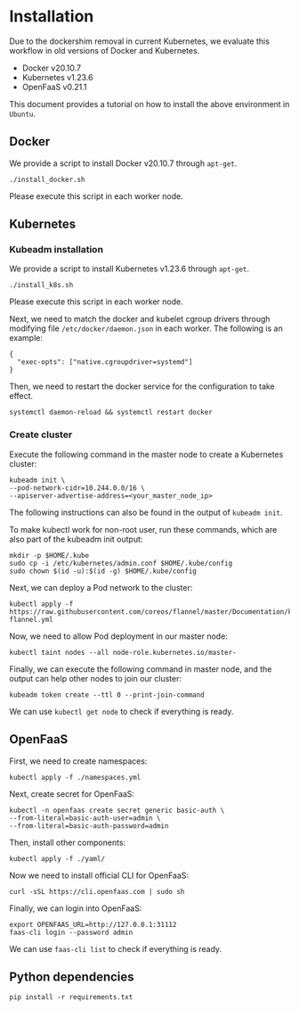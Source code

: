 # Installation

Due to the dockershim removal in current Kubernetes, we evaluate this workflow in old versions of Docker and Kubernetes.
* Docker v20.10.7
* Kubernetes v1.23.6
* OpenFaaS v0.21.1

This document provides a tutorial on how to install the above environment in `Ubuntu`.

## Docker
We provide a script to install Docker v20.10.7 through `apt-get`.
```
./install_docker.sh
```
Please execute this script in each worker node.

## Kubernetes

### Kubeadm installation
We provide a script to install Kubernetes v1.23.6 through `apt-get`.
```
./install_k8s.sh
```
Please execute this script in each worker node.

Next, we need to match the docker and kubelet cgroup drivers through modifying file `/etc/docker/daemon.json` in each worker. The following is an example:
```
{
  "exec-opts": ["native.cgroupdriver=systemd"]
}
```
Then, we need to restart the docker service for the configuration to take effect.
```
systemctl daemon-reload && systemctl restart docker
```

### Create cluster
Execute the following command in the master node to create a Kubernetes cluster:
```
kubeadm init \
--pod-network-cidr=10.244.0.0/16 \
--apiserver-advertise-address=<your_master_node_ip>
```

The following instructions can also be found in the output of `kubeadm init`.

To make kubectl work for non-root user, run these commands, which are also part of the kubeadm init output:
```
mkdir -p $HOME/.kube
sudo cp -i /etc/kubernetes/admin.conf $HOME/.kube/config
sudo chown $(id -u):$(id -g) $HOME/.kube/config
```

Next, we can deploy a Pod network to the cluster:
```
kubectl apply -f https://raw.githubusercontent.com/coreos/flannel/master/Documentation/kube-flannel.yml
```

Now, we need to allow Pod deployment in our master node:
```
kubectl taint nodes --all node-role.kubernetes.io/master-
```

Finally, we can execute the following command in master node, and the output can help other nodes to join our cluster:
```
kubeadm token create --ttl 0 --print-join-command
```

We can use `kubectl get node` to check if everything is ready.

## OpenFaaS

First, we need to create namespaces:
```
kubectl apply -f ./namespaces.yml
```

Next, create secret for OpenFaaS:
```
kubectl -n openfaas create secret generic basic-auth \
--from-literal=basic-auth-user=admin \
--from-literal=basic-auth-password=admin
```

Then, install other components:
```
kubectl apply -f ./yaml/
```

Now we need to install official CLI for OpenFaaS:
```
curl -sSL https://cli.openfaas.com | sudo sh
```

Finally, we can login into OpenFaaS:
```
export OPENFAAS_URL=http://127.0.0.1:31112
faas-cli login --password admin 
```

We can use `faas-cli list` to check if everything is ready.


## Python dependencies
```
pip install -r requirements.txt
```